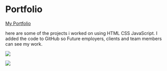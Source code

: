 # Portfolio

<a href="https://shift4change.github.io/portfolio.html">My Portfolio</a> 

here are some of the projects i worked on using HTML CSS JavaScript.
I added the code to GitHub so Future employers, clients and team members can see my work.




![](./assets/portfolio.png) 



![](./assets/Contact.png) 

